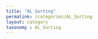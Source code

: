```yaml
---
title: "AL Sorting"
permalink: /categories/AL_Sorting
layout: category
taxonomy : AL_Sorting
---
```

